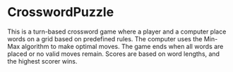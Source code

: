 # CrosswordPuzzle
This is a turn-based crossword game where a player and a computer place words on a grid based on predefined rules. The computer uses the Min-Max algorithm to make optimal moves. The game ends when all words are placed or no valid moves remain. Scores are based on word lengths, and the highest scorer wins.

